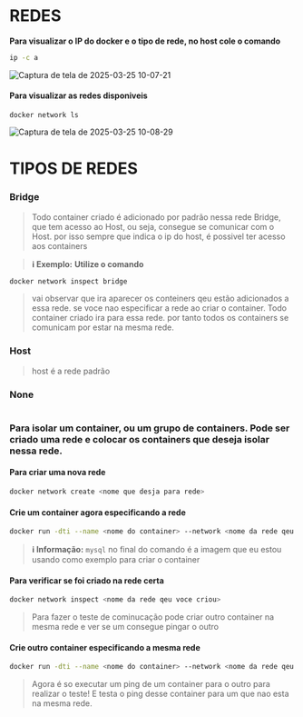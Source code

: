 # REDES

**Para visualizar o IP do docker e o tipo de rede, no host cole o comando**

```bash
ip -c a
```

![Captura de tela de 2025-03-25 10-07-21](https://github.com/user-attachments/assets/d62b5287-da07-4332-83af-e993c87b36a5)

#### Para visualizar as redes disponiveis 

```
docker network ls
```

![Captura de tela de 2025-03-25 10-08-29](https://github.com/user-attachments/assets/99c4f93d-c02f-4808-b6c0-455d82cf1670)

# TIPOS DE REDES

### Bridge

> Todo container criado é adicionado por padrão nessa rede Bridge,
> que tem acesso ao Host, ou seja, consegue se comunicar com o Host.
> por isso sempre que indica o ip do host, é possivel ter acesso aos containers

> **ℹ️ Exemplo:**
**Utilize o comando**

```bash
docker network inspect bridge
```
> vai observar que ira aparecer os conteiners qeu estão adicionados a essa rede.
> se voce nao especificar a rede ao criar o container. Todo container criado ira para essa rede.
> por tanto todos os containers se comunicam por estar na mesma rede.

### Host

> host é a rede padrão 

### None

```
```
### Para isolar um container, ou um grupo de containers. Pode ser criado uma rede e colocar os containers que deseja isolar nessa rede.

#### Para criar uma nova rede

```bash
docker network create <nome que desja para rede>
```

#### Crie um container agora especificando a rede

```bash
docker run -dti --name <nome do container> --network <nome da rede qeu voce criou> mysql
```
> **ℹ️ Informação:**
>  `mysql` no final do comando é a imagem que eu estou usando como exemplo para criar o container

#### Para verificar se foi criado na rede certa

```bash 
docker network inspect <nome da rede qeu voce criou>
```
> Para fazer o teste de cominucação pode criar outro container na mesma rede e ver se um consegue pingar o outro 

#### Crie outro container especificando a mesma rede

```bash
docker run -dti --name <nome do container> --network <nome da rede qeu voce criou> mysql
```
> Agora é so executar um ping de um container para o outro para realizar o teste!
> E testa o ping desse container para um que nao esta na mesma rede.
